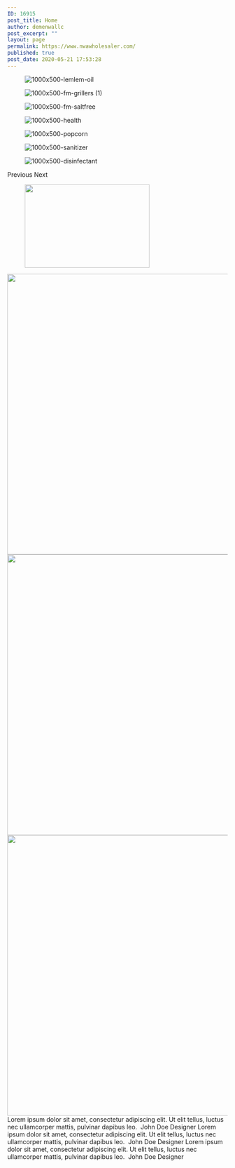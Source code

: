 ```yaml
---
ID: 16915
post_title: Home
author: demenwallc
post_excerpt: ""
layout: page
permalink: https://www.nwawholesaler.com/
published: true
post_date: 2020-05-21 17:53:28
---
```

<figure><img src="https://www.nwawholesaler.com/wp-content/uploads/2020/05/1000x500-lemlem-oil.jpg" alt="1000x500-lemlem-oil" /></figure><figure><img src="https://www.nwawholesaler.com/wp-content/uploads/2020/05/1000x500-fm-grillers-1.jpg" alt="1000x500-fm-grillers (1)" /></figure><figure><img src="https://www.nwawholesaler.com/wp-content/uploads/2020/05/1000x500-fm-saltfree.jpg" alt="1000x500-fm-saltfree" /></figure><figure><img src="https://www.nwawholesaler.com/wp-content/uploads/2020/05/1000x500-health.jpg" alt="1000x500-health" /></figure><figure><img src="https://www.nwawholesaler.com/wp-content/uploads/2020/05/1000x500-popcorn.jpg" alt="1000x500-popcorn" /></figure><figure><img src="https://www.nwawholesaler.com/wp-content/uploads/2020/05/1000x500-sanitizer.jpg" alt="1000x500-sanitizer" /></figure><figure><img src="https://www.nwawholesaler.com/wp-content/uploads/2020/05/1000x500-disinfectant.jpg" alt="1000x500-disinfectant" /></figure>			
						Previous
						Next
			<figure class='gallery-item'>
				<a data-elementor-open-lightbox="yes" data-elementor-lightbox-slideshow="5f5cca6" data-elementor-lightbox-title="banner1" href='https://www.nwawholesaler.com/wp-content/uploads/2020/05/banner1.png'><img width="285" height="190" src="https://www.nwawholesaler.com/wp-content/uploads/2020/05/banner1-285x190.png" alt="" /></a>
			</figure>
										<img width="640" height="640" src="https://www.nwawholesaler.com/wp-content/uploads/2020/05/Boxes.png" alt="" srcset="https://www.nwawholesaler.com/wp-content/uploads/2020/05/Boxes.png 700w, https://www.nwawholesaler.com/wp-content/uploads/2020/05/Boxes-300x300.png 300w, https://www.nwawholesaler.com/wp-content/uploads/2020/05/Boxes-600x600.png 600w, https://www.nwawholesaler.com/wp-content/uploads/2020/05/Boxes-100x100.png 100w, https://www.nwawholesaler.com/wp-content/uploads/2020/05/Boxes-64x64.png 64w" sizes="(max-width: 640px) 100vw, 640px" />											
										<img width="640" height="640" src="https://www.nwawholesaler.com/wp-content/uploads/2020/05/afford.png" alt="" srcset="https://www.nwawholesaler.com/wp-content/uploads/2020/05/afford.png 700w, https://www.nwawholesaler.com/wp-content/uploads/2020/05/afford-300x300.png 300w, https://www.nwawholesaler.com/wp-content/uploads/2020/05/afford-600x600.png 600w, https://www.nwawholesaler.com/wp-content/uploads/2020/05/afford-100x100.png 100w, https://www.nwawholesaler.com/wp-content/uploads/2020/05/afford-64x64.png 64w" sizes="(max-width: 640px) 100vw, 640px" />											
										<img width="640" height="640" src="https://www.nwawholesaler.com/wp-content/uploads/2020/05/wide.png" alt="" srcset="https://www.nwawholesaler.com/wp-content/uploads/2020/05/wide.png 700w, https://www.nwawholesaler.com/wp-content/uploads/2020/05/wide-300x300.png 300w, https://www.nwawholesaler.com/wp-content/uploads/2020/05/wide-600x600.png 600w, https://www.nwawholesaler.com/wp-content/uploads/2020/05/wide-100x100.png 100w, https://www.nwawholesaler.com/wp-content/uploads/2020/05/wide-64x64.png 64w" sizes="(max-width: 640px) 100vw, 640px" />											
							Lorem ipsum dolor sit amet, consectetur adipiscing elit. Ut elit tellus, luctus nec ullamcorper mattis, pulvinar dapibus leo.
							<img src="https://www.nwawholesaler.com/wp-content/plugins/elementor/assets/images/placeholder.png" title="" alt="" />						
														John Doe
																						Designer
							Lorem ipsum dolor sit amet, consectetur adipiscing elit. Ut elit tellus, luctus nec ullamcorper mattis, pulvinar dapibus leo.
							<img src="https://www.nwawholesaler.com/wp-content/plugins/elementor/assets/images/placeholder.png" title="" alt="" />						
														John Doe
																						Designer
							Lorem ipsum dolor sit amet, consectetur adipiscing elit. Ut elit tellus, luctus nec ullamcorper mattis, pulvinar dapibus leo.
							<img src="https://www.nwawholesaler.com/wp-content/plugins/elementor/assets/images/placeholder.png" title="" alt="" />						
														John Doe
																						Designer